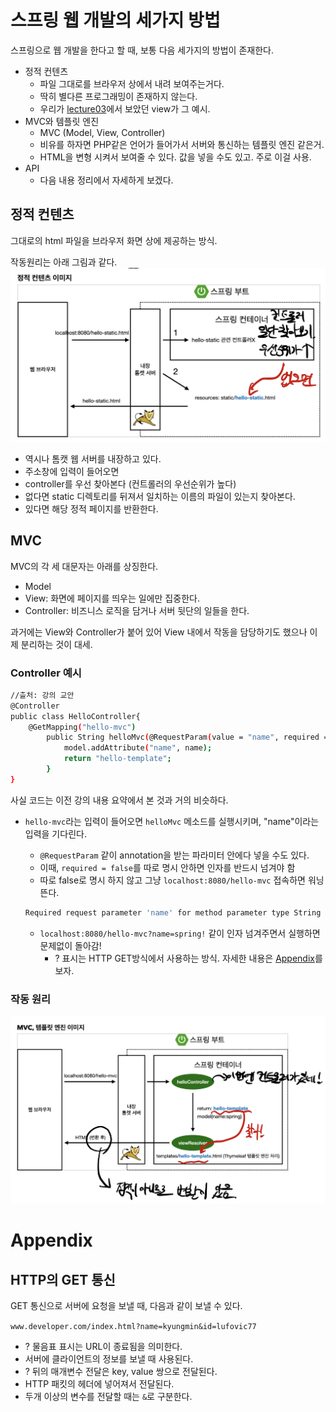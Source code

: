 # 스프링 웹 개발의 세가지 방법

스프링으로 웹 개발을 한다고 할 때, 보통 다음 세가지의 방법이 존재한다. 

- 정적 컨텐츠
    - 파일 그대로를 브라우저 상에서 내려 보여주는거다.
    - 딱히 별다른 프로그래밍이 존재하지 않는다.
    - 우리가 [lecture03](./lecture03.md)에서 보았던 view가 그 예시.
- MVC와 템플릿 엔진
    - MVC (Model, View, Controller)
    - 비유를 하자면 PHP같은 언어가 들어가서 서버와 통신하는 템플릿 엔진 같은거.
    - HTML을 변형 시켜서 보여줄 수 있다. 값을 넣을 수도 있고. 주로 이걸 사용.
- API
    - 다음 내용 정리에서 자세하게 보겠다.

## 정적 컨텐츠

그대로의 html 파일을 브라우저 화면 상에 제공하는 방식. 

작동원리는 아래 그림과 같다. 
![정적 컨텐트](https://github.com/lufovic77/TIL/blob/main/spring/inflearn/images/static.png)
- 역시나 톰캣 웹 서버를 내장하고 있다.
- 주소창에 입력이 들어오면
- controller를 우선 찾아본다 (컨트롤러의 우선순위가 높다)
- 없다면 static 디렉토리를 뒤져서 일치하는 이름의 파일이 있는지 찾아본다.
- 있다면 해당 정적 페이지를 반환한다.

## MVC

MVC의 각 세 대문자는 아래를 상징한다. 

- Model
- View: 화면에 페이지를 띄우는 일에만 집중한다.
- Controller: 비즈니스 로직을 담거나 서버 뒷단의 일들을 한다.

과거에는 View와 Controller가 붙어 있어 View 내에서 작동을 담당하기도 했으나 이제 분리하는 것이 대세. 

### Controller 예시

```bash
//츨처: 강의 교안
@Controller
public class HelloController{
	@GetMapping("hello-mvc")
	    public String helloMvc(@RequestParam(value = "name", required = false) String name, Model model){
	        model.addAttribute("name", name);
	        return "hello-template";
	    }
}
```

사실 코드는 이전 강의 내용 요약에서 본 것과 거의 비슷하다. 

- `hello-mvc`라는 입력이 들어오면 `helloMvc` 메소드를 실행시키며, "name"이라는 입력을 기다린다.
    - `@RequestParam` 같이 annotation을 받는 파라미터 안에다 넣을 수도 있다.
    - 이때, `required = false`를 따로 명시 안하면 인자를 반드시 넘겨야 함
    - 따로 false로 명시 하지 않고 그냥 `localhost:8080/hello-mvc`   접속하면 워닝 뜬다.

    ```bash
    Required request parameter 'name' for method parameter type String is not present]
    ```

    - `localhost:8080/hello-mvc?name=spring!` 같이 인자 넘겨주면서 실행하면 문제없이 돌아감!
        - ? 표시는 HTTP GET방식에서 사용하는 방식. 자세한 내용은 [Appendix](#Appendix)를 보자.

### 작동 원리

![MVC](https://github.com/lufovic77/TIL/blob/main/spring/inflearn/images/mvc.png)
# Appendix

## HTTP의 GET 통신

GET 통신으로 서버에 요청을 보낼 때, 다음과 같이 보낼 수 있다. 

`www.developer.com/index.html?name=kyungmin&id=lufovic77`

- ? 물음표 표시는 URL이 종료됨을 의미한다.
- 서버에 클라이언트의 정보를 보낼 때 사용된다.
- ? 뒤의 매개변수 전달은 key, value 쌍으로 전달된다.
- HTTP 패킷의 헤더에 넣어져서 전달된다.
- 두개 이상의 변수를 전달할 때는 `&`로 구분한다.
